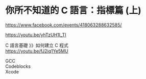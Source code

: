 # 你所不知道的 C 語言：指標篇 (上)
https://www.facebook.com/events/418063288632585/  

https://youtu.be/yhTzUH1I_TI  

C 語言基礎 》》如何建立 C 程式  
https://youtu.be/fJ2iq1Ye5MU  


GCC  
Codeblocks  
Xcode  